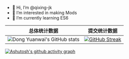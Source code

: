 - 👋 Hi, I’m @qixing-jk
- 👀 I’m interested in making Mods
- 🌱 I’m currently learning ES6

**总体统计数据** | **提交统计数据**
--- | ---
![Dong Yuanwai's GitHub stats](https://github-readme-stats.vercel.app/api?username=qixing-jk&show_icons=true) | [![GitHub Streak](https://github-readme-streak-stats.herokuapp.com?user=qixing-jk)](https://git.io/streak-stats)

[![Ashutosh's github activity graph](https://github-readme-activity-graph.vercel.app/graph?username=qixing-jk)](https://github.com/ashutosh00710/github-readme-activity-graph)
